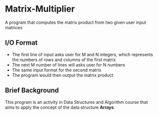 # Matrix-Multiplier
A program that computes the matrix product from two given user input matrices

## I/O Format
- The first line of input asks user for M and N integers, which represents the numbers of rows and columns of the first matrix
- The next M number of lines will asks user for N numbers
- The same input format for the second matrix
- The program would then output the matrix product

## Brief Background
This program is an activity in Data Structures and Algorithm course that aims to apply the concept of the
data structure **Arrays**. 
